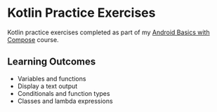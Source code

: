 # Kotlin Practice Exercises
 
Kotlin practice exercises completed as part of my [Android Basics with Compose][course] course.

## Learning Outcomes

* Variables and functions
* Display a text output
* Conditionals and function types
* Classes and lambda expressions

[course]: https://developer.android.com/courses/android-basics-compose/course
